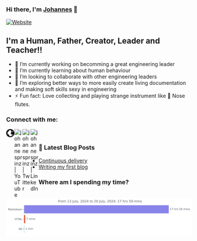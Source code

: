 ### Hi there, I'm [Johannes][website] 👋

[![Website](https://img.shields.io/website?label=johannesprinz.com&style=for-the-badge&url=https%3A%2F%2Fwww.johannesprinz.com)](https://www.johannesprinz.com)

<!--
**johannesprinz/johannesprinz** is a ✨ _special_ ✨ repository because its `README.md` (this file) appears on your GitHub profile.

Here are some ideas to get you started:

- 🔭 I’m currently working on ...
- 🌱 I’m currently learning ...
- 👯 I’m looking to collaborate on ...
- 🤔 I’m looking for help with ...
- 💬 Ask me about ...
- 📫 How to reach me: ...
- 😄 Pronouns: ...
- ⚡ Fun fact: ...
-->

## I'm a Human, Father, Creator, Leader and Teacher!!

- 🔭 I’m currently working on becomming a great engineering leader
- 🌱 I’m currently learning about human behaviour
- 👯 I’m looking to collaborate with other engineering leaders
- 🤔 I’m exploring better ways to more easily create living documentation and making soft skills sexy in engineering
- ⚡ Fun fact: Love collecting and playing strange instrument like 👃 Nose flutes.


### Connect with me:

[<img align="left" alt="www.johannesprinz.com" width="22px" src="https://raw.githubusercontent.com/iconic/open-iconic/master/svg/globe.svg" />][website]
[<img align="left" alt="johannesprinz | YouTube" width="22px" src="https://cdn.jsdelivr.net/npm/simple-icons@v3/icons/youtube.svg" />](https://youtube.com/playlist?list=PLbB0DkO_4qsTM3LAO-1d7lkvY2PtRyEpQ)
[<img align="left" alt="johannesprinz | Twitter" width="22px" src="https://cdn.jsdelivr.net/npm/simple-icons@v3/icons/twitter.svg" />](https://twitter.com/pr1nzj)
[<img align="left" alt="johannesprinz | LinkedIn" width="22px" src="https://cdn.jsdelivr.net/npm/simple-icons@v3/icons/linkedin.svg" />](https://www.linkedin.com/in/johannesprinz)
</br>

### 📕 Latest Blog Posts

<!-- BLOG-POST-LIST:START -->
- [Continuous delivery](/posts/02-ci/)
- [Writing my first blog](/posts/01-writing-my-first-blog/)
<!-- BLOG-POST-LIST:END -->

### Where am I spending my time?

<img src="https://github.com/johannesprinz/johannesprinz/blob/wakatimeintegration/images/stat.svg" alt="WakaTime Activity"/>


[website]: https://www.johannesprinz.com
